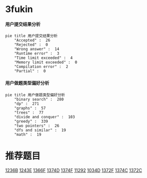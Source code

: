 # 3fukin

<!-- tabs:start -->



#### **用户提交结果分析**

```mermaid
pie title 用户提交结果分析
    "Accepted" :  26
    "Rejected" :  0
    "Wrong answer" :  14
    "Runtime error" :  3
    "Time limit exceeded" :  4
    "Memory limit exceeded" :  0
    "Compilation error" :  2
    "Partial" :  0
```

#### **用户做题类型偏好分析**

```mermaid
pie title 用户做题类型偏好分析
    "binary search" :  280
    "dp" :  271
    "graphs" :  57
    "trees" :  77
    "divide and conquer" :  103
    "greedy" :  339
    "two pointers" :  26
    "dfs and similar" :  19
    "math" :  19
```



<!-- tabs:end -->
# 推荐题目
[1236B](https://codeforces.com/contest/1236/problem/B)
[1243E](https://codeforces.com/contest/1243/problem/E)
[1366F](https://codeforces.com/contest/1366/problem/F)
[1374D](https://codeforces.com/contest/1374/problem/D)
[1374F](https://codeforces.com/contest/1374/problem/F)
[11292](https://codeforces.com/contest/1129/problem/2)
[1034D](https://codeforces.com/contest/1034/problem/D)
[1372F](https://codeforces.com/contest/1372/problem/F)
[1374C](https://codeforces.com/contest/1374/problem/C)
[1372C](https://codeforces.com/contest/1372/problem/C)
